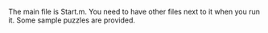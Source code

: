 The main file is Start.m. You need to have other files next to it when you run it. Some sample puzzles are provided.
